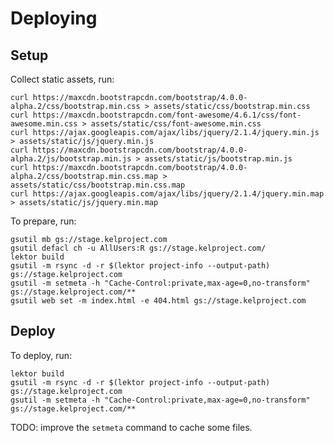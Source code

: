# Deploying

## Setup

Collect static assets, run:

    curl https://maxcdn.bootstrapcdn.com/bootstrap/4.0.0-alpha.2/css/bootstrap.min.css > assets/static/css/bootstrap.min.css
    curl https://maxcdn.bootstrapcdn.com/font-awesome/4.6.1/css/font-awesome.min.css > assets/static/css/font-awesome.min.css
    curl https://ajax.googleapis.com/ajax/libs/jquery/2.1.4/jquery.min.js > assets/static/js/jquery.min.js
    curl https://maxcdn.bootstrapcdn.com/bootstrap/4.0.0-alpha.2/js/bootstrap.min.js > assets/static/js/bootstrap.min.js
    curl https://maxcdn.bootstrapcdn.com/bootstrap/4.0.0-alpha.2/css/bootstrap.min.css.map > assets/static/css/bootstrap.min.css.map
    curl https://ajax.googleapis.com/ajax/libs/jquery/2.1.4/jquery.min.map > assets/static/js/jquery.min.map

To prepare, run:

    gsutil mb gs://stage.kelproject.com
    gsutil defacl ch -u AllUsers:R gs://stage.kelproject.com/
    lektor build
    gsutil -m rsync -d -r $(lektor project-info --output-path) gs://stage.kelproject.com
    gsutil -m setmeta -h "Cache-Control:private,max-age=0,no-transform" gs://stage.kelproject.com/**
    gsutil web set -m index.html -e 404.html gs://stage.kelproject.com

## Deploy

To deploy, run:

    lektor build
    gsutil -m rsync -d -r $(lektor project-info --output-path) gs://stage.kelproject.com
    gsutil -m setmeta -h "Cache-Control:private,max-age=0,no-transform" gs://stage.kelproject.com/**

TODO: improve the `setmeta` command to cache some files.
